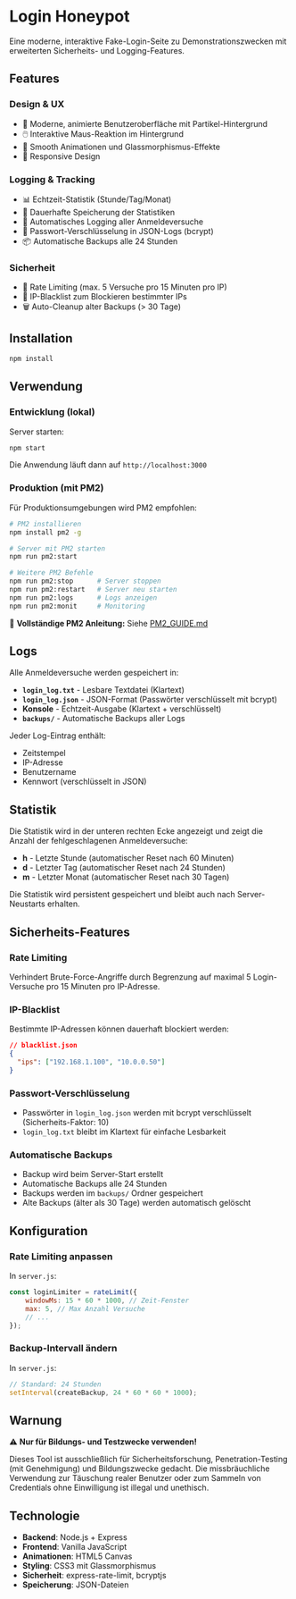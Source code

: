 # Login Honeypot

Eine moderne, interaktive Fake-Login-Seite zu Demonstrationszwecken mit erweiterten Sicherheits- und Logging-Features.

## Features

### Design & UX
- 🎨 Moderne, animierte Benutzeroberfläche mit Partikel-Hintergrund
- 🖱️ Interaktive Maus-Reaktion im Hintergrund
- 💫 Smooth Animationen und Glassmorphismus-Effekte
- 📱 Responsive Design

### Logging & Tracking
- 📊 Echtzeit-Statistik (Stunde/Tag/Monat)
- 💾 Dauerhafte Speicherung der Statistiken
- 📝 Automatisches Logging aller Anmeldeversuche
- 🔐 Passwort-Verschlüsselung in JSON-Logs (bcrypt)
- 📦 Automatische Backups alle 24 Stunden

### Sicherheit
- 🚦 Rate Limiting (max. 5 Versuche pro 15 Minuten pro IP)
- 🚫 IP-Blacklist zum Blockieren bestimmter IPs
- 🗑️ Auto-Cleanup alter Backups (> 30 Tage)

## Installation

```bash
npm install
```

## Verwendung

### Entwicklung (lokal)

Server starten:
```bash
npm start
```

Die Anwendung läuft dann auf `http://localhost:3000`

### Produktion (mit PM2)

Für Produktionsumgebungen wird PM2 empfohlen:

```bash
# PM2 installieren
npm install pm2 -g

# Server mit PM2 starten
npm run pm2:start

# Weitere PM2 Befehle
npm run pm2:stop      # Server stoppen
npm run pm2:restart   # Server neu starten
npm run pm2:logs      # Logs anzeigen
npm run pm2:monit     # Monitoring
```

📖 **Vollständige PM2 Anleitung:** Siehe [PM2_GUIDE.md](PM2_GUIDE.md)

## Logs

Alle Anmeldeversuche werden gespeichert in:
- **`login_log.txt`** - Lesbare Textdatei (Klartext)
- **`login_log.json`** - JSON-Format (Passwörter verschlüsselt mit bcrypt)
- **Konsole** - Echtzeit-Ausgabe (Klartext + verschlüsselt)
- **`backups/`** - Automatische Backups aller Logs

Jeder Log-Eintrag enthält:
- Zeitstempel
- IP-Adresse
- Benutzername
- Kennwort (verschlüsselt in JSON)

## Statistik

Die Statistik wird in der unteren rechten Ecke angezeigt und zeigt die Anzahl der fehlgeschlagenen Anmeldeversuche:
- **h** - Letzte Stunde (automatischer Reset nach 60 Minuten)
- **d** - Letzter Tag (automatischer Reset nach 24 Stunden)
- **m** - Letzter Monat (automatischer Reset nach 30 Tagen)

Die Statistik wird persistent gespeichert und bleibt auch nach Server-Neustarts erhalten.

## Sicherheits-Features

### Rate Limiting
Verhindert Brute-Force-Angriffe durch Begrenzung auf maximal 5 Login-Versuche pro 15 Minuten pro IP-Adresse.

### IP-Blacklist
Bestimmte IP-Adressen können dauerhaft blockiert werden:
```json
// blacklist.json
{
  "ips": ["192.168.1.100", "10.0.0.50"]
}
```

### Passwort-Verschlüsselung
- Passwörter in `login_log.json` werden mit bcrypt verschlüsselt (Sicherheits-Faktor: 10)
- `login_log.txt` bleibt im Klartext für einfache Lesbarkeit

### Automatische Backups
- Backup wird beim Server-Start erstellt
- Automatische Backups alle 24 Stunden
- Backups werden im `backups/` Ordner gespeichert
- Alte Backups (älter als 30 Tage) werden automatisch gelöscht

## Konfiguration

### Rate Limiting anpassen
In `server.js`:
```javascript
const loginLimiter = rateLimit({
    windowMs: 15 * 60 * 1000, // Zeit-Fenster
    max: 5, // Max Anzahl Versuche
    // ...
});
```

### Backup-Intervall ändern
In `server.js`:
```javascript
// Standard: 24 Stunden
setInterval(createBackup, 24 * 60 * 60 * 1000);
```

## Warnung

⚠️ **Nur für Bildungs- und Testzwecke verwenden!**

Dieses Tool ist ausschließlich für Sicherheitsforschung, Penetration-Testing (mit Genehmigung) und Bildungszwecke gedacht. Die missbräuchliche Verwendung zur Täuschung realer Benutzer oder zum Sammeln von Credentials ohne Einwilligung ist illegal und unethisch.

## Technologie

- **Backend**: Node.js + Express
- **Frontend**: Vanilla JavaScript
- **Animationen**: HTML5 Canvas
- **Styling**: CSS3 mit Glassmorphismus
- **Sicherheit**: express-rate-limit, bcryptjs
- **Speicherung**: JSON-Dateien

